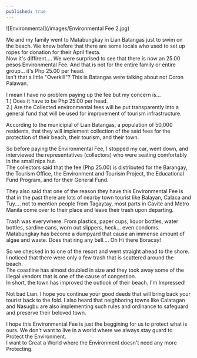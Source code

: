 ```yaml
---
published: true
---
```

![Environmental](/images/Environmental Fee 2.jpg)

Me and my family went to Matabungkay in Lian Batangas just to swim on the beach. We knew before that there are some locals who used to set up ropes for donation for their April fiesta.   
Now it's diffirent.... We were surprised to see that there is now an 25.00 pesos Environmental Fee. And that is not for the entire family or entire group... it's Php 25.00 per head.   
Isn't that a little "Overkill"? This is Batangas were talking about not Coron Palawan.

I mean I have no problem paying up the fee but my concern is...   
1.) Does it have to be Php 25.00 per head.   
2.) Are the Collected environmental fees will be put transparently into a general fund that will be used for improvement of tourism infrastructure.

According to the municipial of Lian Batangas, a population of 50,000 residents, that they will implement collection of the said fees for the protection of their beach, their tourism, and their town.

So before paying the Environmental Fee, I stopped my car, went down, and interviewed the representatives (collectors) who were seating comfortably in the small nipa hut.   
The collectors said that the fee (Php 25.00) is distributed for the Barangay, the Tourism Office, the Environment and Tourism Project, the Educational Fund Program, and for their General Fund.

They also said that one of the reason they have this Environmental Fee is that in the past there are lots of nearby town tourist like Balayan, Calaca and Tuy.... not to mention people from Tagaytay, most parts in Cavite and Metro Manila come over to their place and leave their trash upon departing.

Trash was everywhere. From plastics, paper cups, liquor bottles, water bottles, sardine cans, worn out slippers, heck... even condoms.   
Matabungkay has become a dumpyard that cause an immense amount of algae and waste. Does that ring any bell.... Oh Hi there Boracay!

So we checked in to one of the resort and went straight ahead to the shore. I noticed that there were only a few trash that is scattered around the beach.   
The coastline has almost doubled in size and they took away some of the illegal vendors that is one of the cause of congestion.   
In short, the town has improved the outlook of their beach. I'm Impressed!

Not bad Lian. I hope you continue your good deeds that will bring back your tourist back to the fold. I also heard that neighboring towns like Calatagan and Nasugbu are also implementing such rules and ordinance to safeguard and preserve their beloved town.

I hope this Environmental Fee is just the beggining for us to protect what is ours. We don't want to live in a world where we always stay guard to Protect the Environment.   
I want to Creat a World where the Environment doesn't need any more Protecting.




